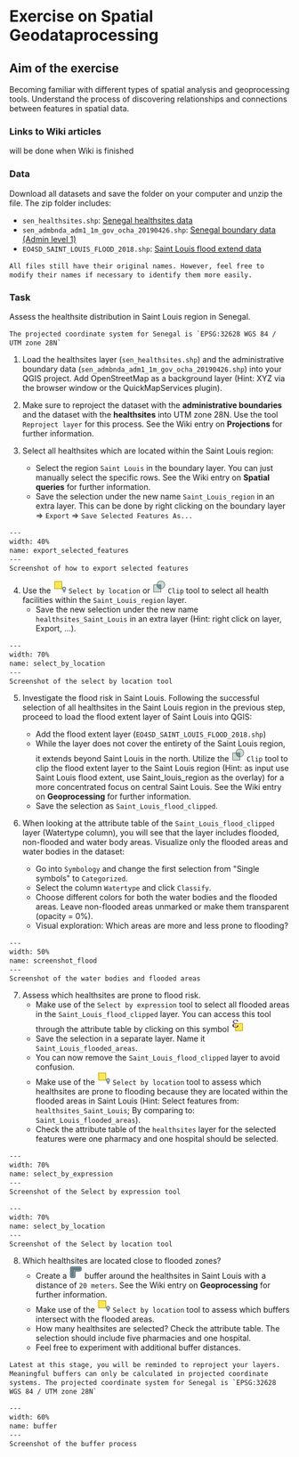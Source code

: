 # Exercise on Spatial Geodataprocessing

## Aim of the exercise
Becoming familiar with different types of spatial analysis and geoprocessing tools. Understand the process of discovering relationships and connections between features in spatial data.

### Links to Wiki articles
will be done when Wiki is finished

### Data
Download all datasets and save the folder on your computer and unzip the file. The zip folder includes:
- `sen_healthsites.shp`: [Senegal healthsites data](https://data.humdata.org/dataset/senegal-healthsites)
- `sen_admbnda_adm1_1m_gov_ocha_20190426.shp`: [Senegal boundary data (Admin level 1)](https://data.humdata.org/dataset/senegal-administrative-boundaries)
- `EO4SD_SAINT_LOUIS_FLOOD_2018.shp`: [Saint Louis flood extend data](https://wbwaterdata.org/dataset/saint-louis-senegal-flood-risk-map-esa-eo4sd-urban)

```{Hint}
All files still have their original names. However, feel free to modify their names if necessary to identify them more easily.
```

### Task
Assess the healthsite distribution in Saint Louis region in Senegal.

```{Hint}
The projected coordinate system for Senegal is `EPSG:32628 WGS 84 / UTM zone 28N`
```

1. Load the healthsites layer (`sen_healthsites.shp`) and the administrative boundary data (`sen_admbnda_adm1_1m_gov_ocha_20190426.shp`) into your QGIS project. Add OpenStreetMap as a background layer (Hint: XYZ via the browser window or the QuickMapServices plugin).

2. Make sure to reproject the dataset with the __administrative boundaries__ and the dataset with the __healthsites__ into UTM zone 28N. Use the tool `Reproject layer` for this process. See the Wiki entry on __Projections__ for further information.

3. Select all healthsites which are located within the Saint Louis region:
    - Select the region `Saint Louis` in the boundary layer. You can just manually select the specific rows. See the Wiki entry on __Spatial queries__ for further information.
    - Save the selection under the new name `Saint_Louis_region` in an extra layer. This can be done by right clicking on the boundary layer => `Export` => `Save Selected Features As...`

```{figure} /fig/en_ex2_export_selected.PNG
---
width: 40%
name: export_selected_features
---
Screenshot of how to export selected features
```

4. Use the ![](/fig/mAlgorithmSelectLocation.png) `Select by location` or ![](/fig/mAlgorithmClip.png) `Clip` tool to select all health facilities within the `Saint_Louis_region` layer.
    - Save the new selection under the new name `healthsites_Saint_Louis` in an extra layer (Hint: right click on layer, Export, ...).

```{figure} /fig/en_ex2_select_by_location.PNG
---
width: 70%
name: select_by_location
---
Screenshot of the select by location tool
```

5. Investigate the flood risk in Saint Louis. Following the successful selection of all healthsites in the Saint Louis region in the previous step, proceed to load the flood extent layer of Saint Louis into QGIS:
    - Add the flood extent layer (`EO4SD_SAINT_LOUIS_FLOOD_2018.shp`)
    - While the layer does not cover the entirety of the Saint Louis region, it extends beyond Saint Louis in the north. Utilize the ![](/fig/mAlgorithmClip.png) `Clip` tool to clip the flood extent layer to the Saint Louis region (Hint: as input use Saint Louis flood extent, use Saint_louis_region as the overlay) for a more concentrated focus on central Saint Louis. See the Wiki entry on __Geoprocessing__ for further information.
    - Save the selection as `Saint_Louis_flood_clipped`.

6. When looking at the attribute table of the `Saint_Louis_flood_clipped` layer (Watertype column), you will see that the layer includes flooded, non-flooded and water body areas. Visualize only the flooded areas and water bodies in the dataset:
    - Go into `Symbology` and change the first selection from "Single symbols" to `Categorized`.
    - Select the column `Watertype` and click `Classify`.
    - Choose different colors for both the water bodies and the flooded areas. Leave non-flooded areas unmarked or make them transparent (opacity = 0%).
    - Visual exploration: Which areas are more and less prone to flooding?

```{figure} /fig/en_ex2_screenshot_flood.PNG
---
width: 50%
name: screenshot_flood
---
Screenshot of the water bodies and flooded areas    
```

7. Assess which healthsites are prone to flood risk.
    - Make use of the `Select by expression` tool to select all flooded areas in the `Saint_Louis_flood_clipped` layer. You can access this tool through the attribute table by clicking on this symbol ![](/fig/mIconExpressionSelect_new.png)
    - Save the selection in a separate layer. Name it `Saint_Louis_flooded_areas`.
    - You can now remove the `Saint_Louis_flood_clipped` layer to avoid confusion.
    - Make use of the ![](/fig/mAlgorithmSelectLocation.png) `Select by location` tool to assess which healthsites are prone to flooding because they are located within the flooded areas in Saint Louis (Hint: Select features from: `healthsites_Saint_Louis`; By comparing to: `Saint_Louis_flooded_areas`).
    - Check the attribute table of the `healthsites` layer for the selected features were one pharmacy and one hospital should be selected.

```{figure} /fig/en_ex2_select_by_expression.PNG
---
width: 70%
name: select_by_expression
---
Screenshot of the Select by expression tool
```

```{figure} /fig/en_ex2_select_by_location_health.PNG
---
width: 70%
name: select_by_location
---
Screenshot of the Select by location tool
```

8. Which healthsites are located close to flooded zones?
    - Create a ![](/fig/mAlgorithmBuffer.png) buffer around the healthsites in Saint Louis with a distance of `20 meters`. See the Wiki entry on __Geoprocessing__ for further information.
    - Make use of the ![](/fig/mAlgorithmSelectLocation.png) `Select by location` tool to assess which buffers intersect with the flooded areas.
    - How many healthsites are selected? Check the attribute table. The selection should include five pharmacies and one hospital.
    - Feel free to experiment with additional buffer distances.

```{Hint}
Latest at this stage, you will be reminded to reproject your layers. Meaningful buffers can only be calculated in projected coordinate systems. The projected coordinate system for Senegal is `EPSG:32628 WGS 84 / UTM zone 28N`
```

```{figure} /fig/en_ex2_buffer.PNG
---
width: 60%
name: buffer
---
Screenshot of the buffer process
```

